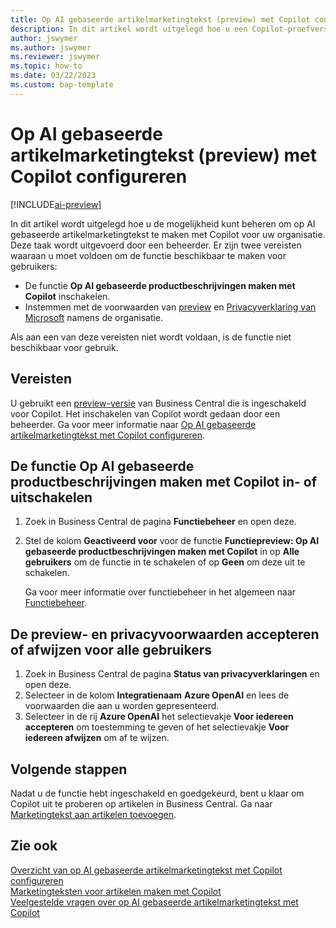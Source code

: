 ```yaml
---
title: Op AI gebaseerde artikelmarketingtekst (preview) met Copilot configureren
description: In dit artikel wordt uitgelegd hoe u een Copilot-proefversie van Business Central kunt krijgen en Copilot kunt inschakelen in een omgeving.
author: jswymer
ms.author: jswymer
ms.reviewer: jswymer
ms.topic: how-to
ms.date: 03/22/2023
ms.custom: bap-template
---
```


# <a name="configure-ai-powered-item-marketing-text-preview-with-copilot" />Op AI gebaseerde artikelmarketingtekst (preview) met Copilot configureren

[!INCLUDE[ai-preview](includes/ai-preview.md)]

In dit artikel wordt uitgelegd hoe u de mogelijkheid kunt beheren om op AI gebaseerde artikelmarketingtekst te maken met Copilot voor uw organisatie. Deze taak wordt uitgevoerd door een beheerder. Er zijn twee vereisten waaraan u moet voldoen om de functie beschikbaar te maken voor gebruikers:

- De functie **Op AI gebaseerde productbeschrijvingen maken met Copilot** inschakelen.
- Instemmen met de voorwaarden van [preview](https://dynamics.microsoft.com/legaldocs/supp-dynamics365-preview/) en [Privacyverklaring van Microsoft](https://go.microsoft.com/fwlink/?LinkId=521839) namens de organisatie.

Als aan een van deze vereisten niet wordt voldaan, is de functie niet beschikbaar voor gebruik.

## <a name="prerequisites" />Vereisten

U gebruikt een [preview-versie](ai-preview-getstarted.md) van Business Central die is ingeschakeld voor Copilot. Het inschakelen van Copilot wordt gedaan door een beheerder. Ga voor meer informatie naar [Op AI gebaseerde artikelmarketingtekst met Copilot configureren](enable-ai.md).

## <a name="enable-or-disable-create-ai-powered-product-descriptions-with-copilot" />De functie Op AI gebaseerde productbeschrijvingen maken met Copilot in- of uitschakelen

1. Zoek in Business Central de pagina **Functiebeheer** en open deze.
2. Stel de kolom **Geactiveerd voor** voor de functie **Functiepreview: Op AI gebaseerde productbeschrijvingen maken met Copilot** in op **Alle gebruikers** om de functie in te schakelen of op **Geen** om deze uit te schakelen.

   Ga voor meer informatie over functiebeheer in het algemeen naar [Functiebeheer](/dynamics365/business-central/dev-itpro/administration/feature-management).

## <a name="consent-to-or-reject-preview-and-privacy-terms-and-conditions-for-all-users" />De preview- en privacyvoorwaarden accepteren of afwijzen voor alle gebruikers

1. Zoek in Business Central de pagina **Status van privacyverklaringen** en open deze.
2. Selecteer in de kolom **Integratienaam** **Azure OpenAI** en lees de voorwaarden die aan u worden gepresenteerd.
3. Selecteer in de rij **Azure OpenAI** het selectievakje **Voor iedereen accepteren** om toestemming te geven of het selectievakje **Voor iedereen afwijzen** om af te wijzen.

## <a name="next-steps" />Volgende stappen

Nadat u de functie hebt ingeschakeld en goedgekeurd, bent u klaar om Copilot uit te proberen op artikelen in Business Central. Ga naar [Marketingtekst aan artikelen toevoegen](item-marketing-text.md).  

## <a name="see-also" />Zie ook

[Overzicht van op AI gebaseerde artikelmarketingtekst met Copilot configureren](ai-overview.md)  
[Marketingteksten voor artikelen maken met Copilot](item-marketing-text.md)  
[Veelgestelde vragen over op AI gebaseerde artikelmarketingtekst met Copilot](ai-faq.md)  
